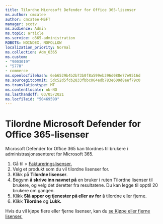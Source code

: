 ```yaml
---
title: Tilordne Microsoft Defender for Office 365-lisenser
ms.author: cmcatee
author: cmcatee-MSFT
manager: scotv
ms.audience: Admin
ms.topic: article
ms.service: o365-administration
ROBOTS: NOINDEX, NOFOLLOW
localization_priority: Normal
ms.collection: Adm_O365
ms.custom:
- "9003019"
- "5778"
- commerce
ms.openlocfilehash: 6eb6529b4b2b73b0f8a599eb396d088e77e9516d
ms.sourcegitcommit: 5dc52d5fcb2833fbbc064edb783e609d8eef79c0
ms.translationtype: MT
ms.contentlocale: nb-NO
ms.lasthandoff: 03/05/2021
ms.locfileid: "50469599"
---
```

# <a name="assign-microsoft-defender-for-office-365-licenses"></a>Tilordne Microsoft Defender for Office 365-lisenser

Microsoft Defender for Office 365 kan tilordnes til brukere i administrasjonssenteret for Microsoft 365.

1. Gå til   >  [Faktureringslisenser.](https://go.microsoft.com/fwlink/p/?linkid=842264)
2. Velg et produkt som du vil tilordne lisenser for.
3. Klikk på **Tilordne lisenser**.
4. Begynn **å skrive inn navnet på**  en bruker i ruten Tilordne lisenser til brukere, og velg det deretter fra resultatene. Du kan legge til opptil 20 brukere om gangen.
5. Klikk **Slå apper og tjenester på eller av for**  å tilordne eller fjerne.
6. Klikk **Tilordne** og **Lukk.**

Hvis du vil kjøpe flere eller fjerne lisenser, kan du [se Kjøpe eller fjerne lisenser.](https://docs.microsoft.com/microsoft-365/commerce/licenses/buy-licenses#buy-or-remove-licenses-for-your-business-subscription)